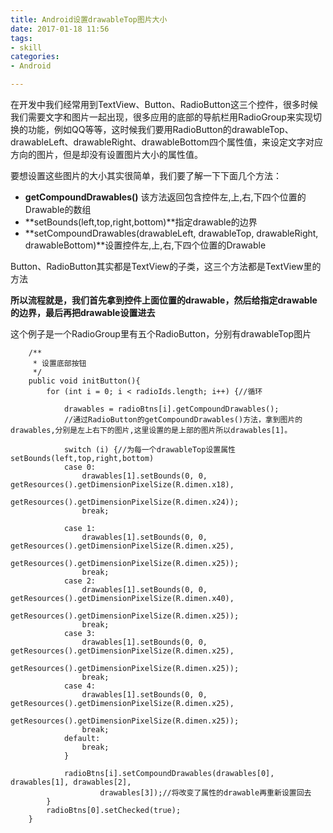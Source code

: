 ```yaml
---
title: Android设置drawableTop图片大小
date: 2017-01-18 11:56
tags: 
- skill
categories:
- Android

---
```

在开发中我们经常用到TextView、Button、RadioButton这三个控件，很多时候我们需要文字和图片一起出现，很多应用的底部的导航栏用RadioGroup来实现切换的功能，例如QQ等等，这时候我们要用RadioButton的drawableTop、drawableLeft、drawableRight、drawableBottom四个属性值，来设定文字对应方向的图片，但是却没有设置图片大小的属性值。

<!-- more -->

要想设置这些图片的大小其实很简单，我们要了解一下下面几个方法：

 - **getCompoundDrawables()** 该方法返回包含控件左,上,右,下四个位置的Drawable的数组
 - **setBounds(left,top,right,bottom)**指定drawable的边界
 - **setCompoundDrawables(drawableLeft, drawableTop, drawableRight, drawableBottom)**设置控件左,上,右,下四个位置的Drawable

Button、RadioButton其实都是TextView的子类，这三个方法都是TextView里的方法

**所以流程就是，我们首先拿到控件上面位置的drawable，然后给指定drawable的边界，最后再把drawable设置进去**

这个例子是一个RadioGroup里有五个RadioButton，分别有drawableTop图片

```
	/**
	 * 设置底部按钮
	 */
	public void initButton(){
		for (int i = 0; i < radioIds.length; i++) {//循环

			drawables = radioBtns[i].getCompoundDrawables();
			//通过RadioButton的getCompoundDrawables()方法，拿到图片的drawables,分别是左上右下的图片,这里设置的是上部的图片所以drawables[1]。
			
			switch (i) {//为每一个drawableTop设置属性setBounds(left,top,right,bottom)
			case 0:
				drawables[1].setBounds(0, 0, getResources().getDimensionPixelSize(R.dimen.x18),
						getResources().getDimensionPixelSize(R.dimen.x24));
				break;

			case 1:
				drawables[1].setBounds(0, 0, getResources().getDimensionPixelSize(R.dimen.x25),
						getResources().getDimensionPixelSize(R.dimen.x25));
				break;
			case 2:
				drawables[1].setBounds(0, 0, getResources().getDimensionPixelSize(R.dimen.x40),
						getResources().getDimensionPixelSize(R.dimen.x25));
				break;
			case 3:
				drawables[1].setBounds(0, 0, getResources().getDimensionPixelSize(R.dimen.x25),
						getResources().getDimensionPixelSize(R.dimen.x25));
				break;
			case 4:
				drawables[1].setBounds(0, 0, getResources().getDimensionPixelSize(R.dimen.x25),
						getResources().getDimensionPixelSize(R.dimen.x25));
				break;
			default:
				break;
			}
			
			radioBtns[i].setCompoundDrawables(drawables[0], drawables[1], drawables[2],
					drawables[3]);//将改变了属性的drawable再重新设置回去
		}
		radioBtns[0].setChecked(true);
	}
```